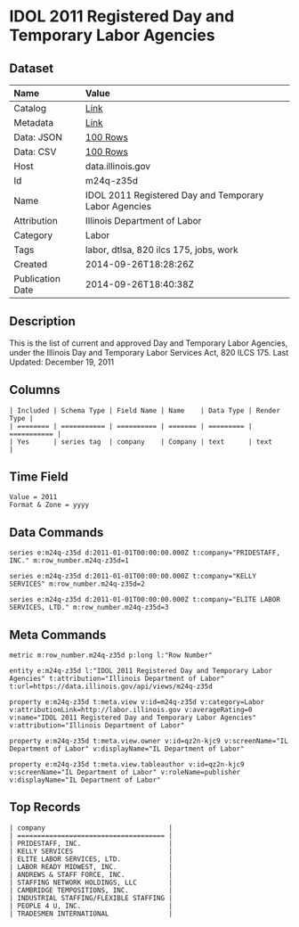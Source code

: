 # IDOL 2011 Registered Day and Temporary Labor Agencies

## Dataset

| Name | Value |
| :--- | :---- |
| Catalog | [Link](https://catalog.data.gov/dataset/idol-2011-registered-day-and-temporary-labor-agencies-b8022) |
| Metadata | [Link](https://data.illinois.gov/api/views/m24q-z35d) |
| Data: JSON | [100 Rows](https://data.illinois.gov/api/views/m24q-z35d/rows.json?max_rows=100) |
| Data: CSV | [100 Rows](https://data.illinois.gov/api/views/m24q-z35d/rows.csv?max_rows=100) |
| Host | data.illinois.gov |
| Id | m24q-z35d |
| Name | IDOL 2011 Registered Day and Temporary Labor Agencies |
| Attribution | Illinois Department of Labor |
| Category | Labor |
| Tags | labor, dtlsa, 820 ilcs 175, jobs, work |
| Created | 2014-09-26T18:28:26Z |
| Publication Date | 2014-09-26T18:40:38Z |

## Description

This is the list of current and approved Day and Temporary Labor Agencies, under the Illinois Day and Temporary Labor Services Act, 820 ILCS 175. Last Updated: December 19, 2011

## Columns

```ls
| Included | Schema Type | Field Name | Name    | Data Type | Render Type |
| ======== | =========== | ========== | ======= | ========= | =========== |
| Yes      | series tag  | company    | Company | text      | text        |
```

## Time Field

```ls
Value = 2011
Format & Zone = yyyy
```

## Data Commands

```ls
series e:m24q-z35d d:2011-01-01T00:00:00.000Z t:company="PRIDESTAFF, INC." m:row_number.m24q-z35d=1

series e:m24q-z35d d:2011-01-01T00:00:00.000Z t:company="KELLY SERVICES" m:row_number.m24q-z35d=2

series e:m24q-z35d d:2011-01-01T00:00:00.000Z t:company="ELITE LABOR SERVICES, LTD." m:row_number.m24q-z35d=3
```

## Meta Commands

```ls
metric m:row_number.m24q-z35d p:long l:"Row Number"

entity e:m24q-z35d l:"IDOL 2011 Registered Day and Temporary Labor Agencies" t:attribution="Illinois Department of Labor" t:url=https://data.illinois.gov/api/views/m24q-z35d

property e:m24q-z35d t:meta.view v:id=m24q-z35d v:category=Labor v:attributionLink=http://labor.illinois.gov v:averageRating=0 v:name="IDOL 2011 Registered Day and Temporary Labor Agencies" v:attribution="Illinois Department of Labor"

property e:m24q-z35d t:meta.view.owner v:id=qz2n-kjc9 v:screenName="IL Department of Labor" v:displayName="IL Department of Labor"

property e:m24q-z35d t:meta.view.tableauthor v:id=qz2n-kjc9 v:screenName="IL Department of Labor" v:roleName=publisher v:displayName="IL Department of Labor"
```

## Top Records

```ls
| company                               | 
| ===================================== | 
| PRIDESTAFF, INC.                      | 
| KELLY SERVICES                        | 
| ELITE LABOR SERVICES, LTD.            | 
| LABOR READY MIDWEST, INC.             | 
| ANDREWS & STAFF FORCE, INC.           | 
| STAFFING NETWORK HOLDINGS, LLC        | 
| CAMBRIDGE TEMPOSITIONS, INC.          | 
| INDUSTRIAL STAFFING/FLEXIBLE STAFFING | 
| PEOPLE 4 U, INC.                      | 
| TRADESMEN INTERNATIONAL               | 
```